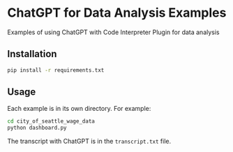 # ChatGPT for Data Analysis Examples

Examples of using ChatGPT with Code Interpreter Plugin for data analysis

## Installation

```bash
pip install -r requirements.txt
```

## Usage

Each example is in its own directory. For example:

```bash
cd city_of_seattle_wage_data
python dashboard.py
```

The transcript with ChatGPT is in the `transcript.txt` file.
